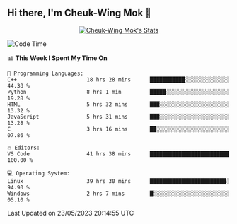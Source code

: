 ## Hi there, I'm Cheuk-Wing Mok 👋

<!--
**mozro0327/mozro0327** is a ✨ _special_ ✨ repository because its `README.md` (this file) appears on your GitHub profile.

Here are some ideas to get you started:

- 🔭 I’m currently working on ...
- 🌱 I’m currently learning ...
- 👯 I’m looking to collaborate on ...
- 🤔 I’m looking for help with ...
- 💬 Ask me about ...
- 📫 How to reach me: ...
- 😄 Pronouns: ...
- ⚡ Fun fact: ...
-->

<p align="center">
  <a href="https://github.com/mozro0327" class="rich-diff-level-one">
    <img src="https://github-readme-stats.vercel.app/api?username=mozro0327&title_color=333&text_color=777" alt="Cheuk-Wing Mok's Stats" >
    <!-- &hide=issues
    <img src="https://github-readme-stats.vercel.app/api?username=mozro0327&hide=issues&title_color=333&text_color=777" alt="Cheuk-Wing Mok's Stats" >
    -->
  </a>
</p>

<!--START_SECTION:waka-->
![Code Time](http://img.shields.io/badge/Code%20Time-1%2C574%20hrs%2021%20mins-blue)

📊 **This Week I Spent My Time On** 

```text
💬 Programming Languages: 
C++                      18 hrs 28 mins      ███████████░░░░░░░░░░░░░░   44.38 % 
Python                   8 hrs 1 min         █████░░░░░░░░░░░░░░░░░░░░   19.28 % 
HTML                     5 hrs 32 mins       ███░░░░░░░░░░░░░░░░░░░░░░   13.32 % 
JavaScript               5 hrs 31 mins       ███░░░░░░░░░░░░░░░░░░░░░░   13.28 % 
C                        3 hrs 16 mins       ██░░░░░░░░░░░░░░░░░░░░░░░   07.86 % 

🔥 Editors: 
VS Code                  41 hrs 38 mins      █████████████████████████   100.00 % 

💻 Operating System: 
Linux                    39 hrs 30 mins      ████████████████████████░   94.90 % 
Windows                  2 hrs 7 mins        █░░░░░░░░░░░░░░░░░░░░░░░░   05.10 % 
```


 Last Updated on 23/05/2023 20:14:55 UTC
<!--END_SECTION:waka-->
